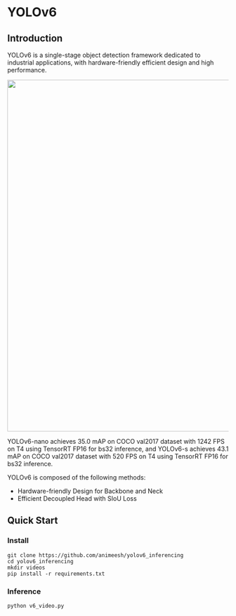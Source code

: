 # YOLOv6 

## Introduction

YOLOv6 is a single-stage object detection framework dedicated to industrial applications, with hardware-friendly efficient design and high performance.

<img src="picture.png" width="800">

YOLOv6-nano achieves 35.0 mAP on COCO val2017 dataset with 1242 FPS on T4 using TensorRT FP16 for bs32 inference, and YOLOv6-s achieves 43.1 mAP on COCO val2017 dataset with 520 FPS on T4 using TensorRT FP16 for bs32 inference.

YOLOv6 is composed of the following methods:

- Hardware-friendly Design for Backbone and Neck
- Efficient Decoupled Head with SIoU Loss

## Quick Start

### Install

```shell
git clone https://github.com/animeesh/yolov6_inferencing
cd yolov6_inferencing
mkdir videos
pip install -r requirements.txt
```

### Inference



```shell
python v6_video.py 
```


